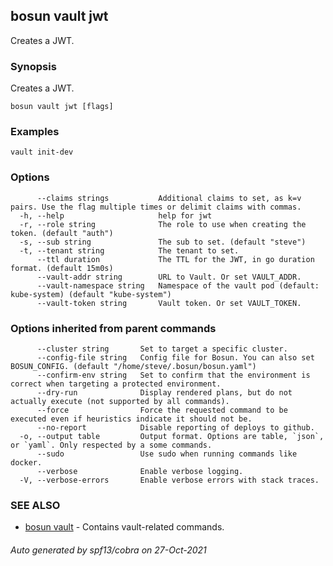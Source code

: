 ## bosun vault jwt

Creates a JWT.

### Synopsis

Creates a JWT.

```
bosun vault jwt [flags]
```

### Examples

```
vault init-dev
```

### Options

```
      --claims strings           Additional claims to set, as k=v pairs. Use the flag multiple times or delimit claims with commas.
  -h, --help                     help for jwt
  -r, --role string              The role to use when creating the token. (default "auth")
  -s, --sub string               The sub to set. (default "steve")
  -t, --tenant string            The tenant to set.
      --ttl duration             The TTL for the JWT, in go duration format. (default 15m0s)
      --vault-addr string        URL to Vault. Or set VAULT_ADDR.
      --vault-namespace string   Namespace of the vault pod (default: kube-system) (default "kube-system")
      --vault-token string       Vault token. Or set VAULT_TOKEN.
```

### Options inherited from parent commands

```
      --cluster string       Set to target a specific cluster.
      --config-file string   Config file for Bosun. You can also set BOSUN_CONFIG. (default "/home/steve/.bosun/bosun.yaml")
      --confirm-env string   Set to confirm that the environment is correct when targeting a protected environment.
      --dry-run              Display rendered plans, but do not actually execute (not supported by all commands).
      --force                Force the requested command to be executed even if heuristics indicate it should not be.
      --no-report            Disable reporting of deploys to github.
  -o, --output table         Output format. Options are table, `json`, or `yaml`. Only respected by a some commands.
      --sudo                 Use sudo when running commands like docker.
      --verbose              Enable verbose logging.
  -V, --verbose-errors       Enable verbose errors with stack traces.
```

### SEE ALSO

* [bosun vault](bosun_vault.md)	 - Contains vault-related commands.

###### Auto generated by spf13/cobra on 27-Oct-2021
